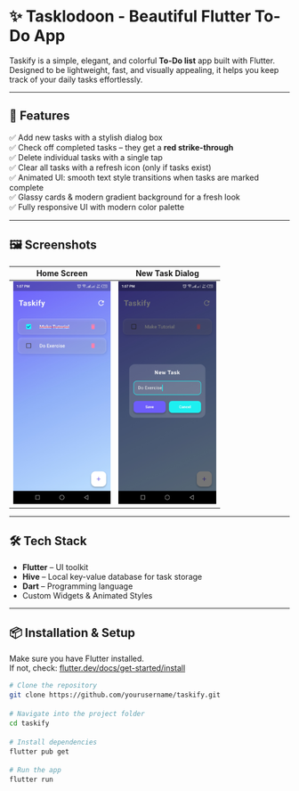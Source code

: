 # ✨ Tasklodoon - Beautiful Flutter To-Do App

Taskify is a simple, elegant, and colorful **To-Do list** app built with Flutter.  
Designed to be lightweight, fast, and visually appealing, it helps you keep track of your daily tasks effortlessly.

---

## 🌟 Features

✅ Add new tasks with a stylish dialog box  
✅ Check off completed tasks – they get a **red strike-through**  
✅ Delete individual tasks with a single tap  
✅ Clear all tasks with a refresh icon (only if tasks exist)  
✅ Animated UI: smooth text style transitions when tasks are marked complete  
✅ Glassy cards & modern gradient background for a fresh look  
✅ Fully responsive UI with modern color palette  

---

## 🖼️ Screenshots

| Home Screen | New Task Dialog |
|------------|-----------------|
| <img src="asset/home.jpg" height="400"> | <img src="asset/newtask.jpg" height="400"> |



---

## 🛠️ Tech Stack

- **Flutter** – UI toolkit
- **Hive** – Local key-value database for task storage
- **Dart** – Programming language
- Custom Widgets & Animated Styles

---

## 📦 Installation & Setup

Make sure you have Flutter installed.  
If not, check: [flutter.dev/docs/get-started/install](https://flutter.dev/docs/get-started/install)

```bash
# Clone the repository
git clone https://github.com/yourusername/taskify.git

# Navigate into the project folder
cd taskify

# Install dependencies
flutter pub get

# Run the app
flutter run
